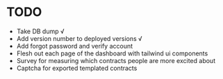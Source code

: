 # TODO

- Take DB dump √
- Add version number to deployed versions √
- Add forgot password and verify account
- Flesh out each page of the dashboard with tailwind ui components
- Survey for measuring which contracts people are more excited about
- Captcha for exported templated contracts